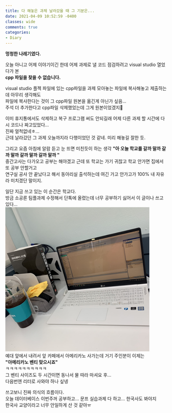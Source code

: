 ```yaml
---
title: 다 해놓은 과제 날라갔을 때 그 기분은...
date: 2021-04-09 10:52:59 -0400
classes: wide
comments: true
categories: 
- Diary
---
```

**멍청한 나레기였다.**    

오늘 아니고 어제 이야기이긴 한데 어제 과제로 낼 코드 점검하려고 visual studio 열었다가 본     
**cpp 파일을 찾을 수 없습니다.**     

visual studio 플젝 파일에 있는 cpp파일을 과제 모아놓는 파일에 복사해놓고 제출하는데 아무리 생각해도     
파일에 복사한다는 것이 그 cpp파일 원본을 옮긴게 아닌가 싶음...     
주석 더 추가한다고 cpp파일 삭제했었는데 그게 원본이었겠지🤬     

이미 휴지통에서도 삭제하고 복구 프로그램 써도 안되길래 어제 다른 과제 할 시간에 다시 코드나 짜고있었다...     
진짜 얼척없네ㅎ...     
근데 날라갔던 그 과제 오늘까지라 다행이었던 것 같네. 미리 해놓길 잘한 듯.     


그리고 요즘 아침에 알람 듣고 눈 뜨면 미친듯이 하는 생각
**"아 오늘 학교를 갈까 말까 갈까 말까 갈까 말까 갈까 말까 "**     
중간고사는 다가오고 공부는 해야겠고 근데 또 학교는 가기 귀찮고 학교 안가면 집에서 또 공부 안할거고      
연구실 공사 안 끝났다고 해서 동아리실 출석하는데 여긴 가고 안가고가 100% 내 자유라 미치겠단 말이지.     

일단 지금 쓰고 있는 이 순간은 학교다.     
방금 소공론 팀플과제 수정해서 단톡에 올렸는데 너무 공부하기 싫어서 이 글이나 쓰고있다...     
<img src="/assets/images/photo/post31/post31_photo1.jpg" width="450px">     
예대 앞에서 내려서 앞 카페에서 아메리카노 사가는데 거기 주인분이 이제는     
**"아메리카노 벤티 맞으시죠"**     
ㅋㅋㅋㅋㅋㅋㅋㅋㅋㅋ    
그 벤티 사이즈도 두 시간이면 동나서 물 따라 마셔요 후...     
다음번엔 리터로 사와야 하나 싶넹    

쓰고보니 진짜 의식의 흐름이다.     
오늘 데이터베이스 이번주꺼 공부하고... 문프 실습과제 다 하고... 한국사도 봐야지     
한국사 교양이라고 너무 안일하게 산 것 같아ㅠ    
